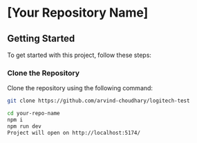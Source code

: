# [Your Repository Name]

## Getting Started

To get started with this project, follow these steps:

### Clone the Repository

 Clone the repository using the following command:

```bash
git clone https://github.com/arvind-choudhary/logitech-test

cd your-repo-name
npm i
npm run dev
Project will open on http://localhost:5174/
